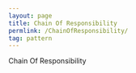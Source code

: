 ```yaml
---
layout: page
title: Chain Of Responsibility
permlink: /ChainOfResponsibility/
tag: pattern
---
```


Chain Of Responsibility
